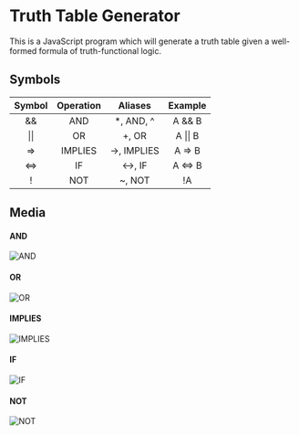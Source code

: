 # Truth Table Generator
 This is a JavaScript program which will generate a truth table given a well-formed formula of truth-functional logic.

## Symbols
|Symbol|Operation|Aliases|Example
|:-------:|:--------:|:---------:|:---------:|
|&&|AND|*, AND, ^|A && B
|\|\||OR|+, OR|A \|\| B
|=>|IMPLIES|->, IMPLIES|A => B
<=>|IF|<->, IF|A <=> B
!|NOT|~, NOT|!A

## Media
#### AND
![AND](https://i.imgur.com/uD911Pf.png)

#### OR
![OR](https://i.imgur.com/MUFzf4D.png)

#### IMPLIES
![IMPLIES](https://i.imgur.com/XQdXpt1.png)

#### IF
![IF](https://i.imgur.com/Sv2EJAQ.png)

#### NOT
![NOT](https://i.imgur.com/X85wxcD.png)